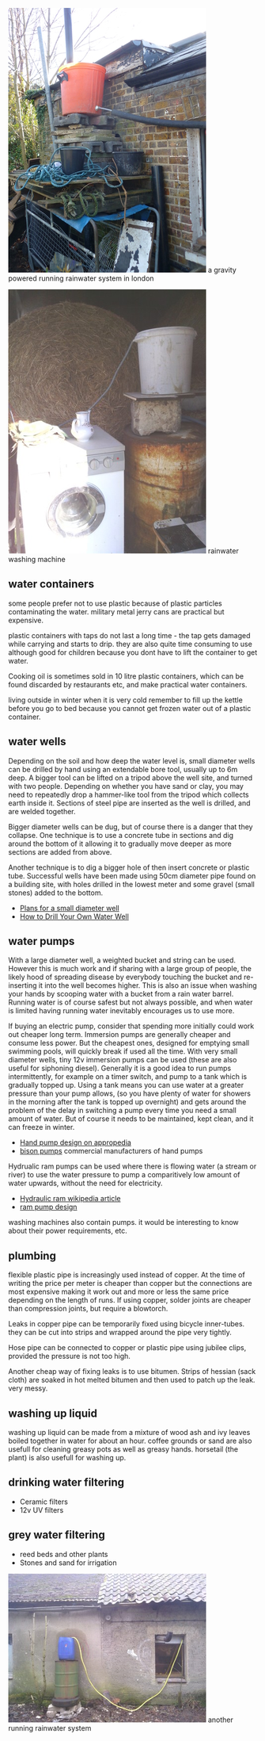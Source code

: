 ![rainwater](img/rainwater.jpg)
a gravity powered running rainwater system in london

![rainwater washing machine](img/rainwater_washingmachine.jpg)
rainwater washing machine

water containers
----------------

some people prefer not to use plastic because of plastic particles
contaminating the water. military metal jerry cans are practical but
expensive.

plastic containers with taps do not last a long time - the tap gets
damaged while carrying and starts to drip. they are also quite time
consuming to use although good for children because you dont have to
lift the container to get water.

Cooking oil is sometimes sold in 10 litre plastic containers, which can
be found discarded by restaurants etc, and make practical water
containers.

living outside in winter when it is very cold remember to fill up the
kettle before you go to bed because you cannot get frozen water out of a
plastic container.

water wells
-----------

Depending on the soil and how deep the water level is, small diameter
wells can be drilled by hand using an extendable bore tool, usually up to
6m deep.  A bigger tool can be lifted on a tripod above the well site, and turned with two people.  Depending on whether you have sand or clay, you may need to repeatedly drop a hammer-like tool from the tripod which collects earth inside it.  Sections of steel pipe are inserted as the well is drilled, and are welded together.  

Bigger diameter wells can be dug, but of course there is a danger that they collapse.  One technique is to use a concrete
tube in sections and dig around the bottom of it allowing it to
gradually move deeper as more sections are added from above.

Another technique is to dig a bigger hole of then insert concrete or
plastic tube. Successful wells have been made using 50cm diameter pipe
found on a building site, with holes drilled in the lowest meter and
some gravel (small stones) added to the bottom.

-   [Plans for a small diameter well](http://www.fdungan.com/well.htm)
-   [How to Drill Your Own Water Well](http://www.drillyourownwell.com/)

water pumps
-----------

With a large diameter well, a weighted bucket and string can be used.
However this is much work and if sharing with a large group of people,
the likely hood of spreading disease by everybody touching the bucket
and re-inserting it into the well becomes higher. This is also an issue
when washing your hands by scooping water with a bucket from a rain
water barrel. Running water is of course safest but not always possible,
and when water is limited having running water inevitably encourages us
to use more.

If buying an electric pump, consider that spending more initially could
work out cheaper long term. Immersion pumps are generally cheaper and
consume less power. But the cheapest ones, designed for emptying small
swimming pools, will quickly break if used all the time. With very small
diameter wells, tiny 12v immersion pumps can be used (these are also useful for siphoning diesel). Generally it is a
good idea to run pumps intermittently, for example on a timer switch,
and pump to a tank which is gradually topped up. Using a tank means you
can use water at a greater pressure than your pump allows, (so you have
plenty of water for showers in the morning after the tank is topped up
overnight) and gets around the problem of the delay in switching a pump
every time you need a small amount of water.  But of course it needs to be maintained, kept clean, and it can freeze in winter.

-   [Hand pump design on
    appropedia](http://www.appropedia.org/How_to_build_a_hand_powered_pump)
-   [bison pumps](http://bisonpumps.com/) commercial manufacturers of
    hand pumps

Hydrualic ram pumps can be used where there is flowing water (a stream
or river) to use the water pressure to pump a comparitively low amount
of water upwards, without the need for electricity.

-   [Hydraulic ram wikipedia
    article](http://en.wikipedia.org/wiki/Hydraulic_ram)
-   [ram pump design](http://www.clemson.edu/irrig/equip/ram.htm)

washing machines also contain pumps.  it would be interesting to know about their power requirements, etc.

plumbing
--------

flexible plastic pipe is increasingly used instead of copper. At the
time of writing the price per meter is cheaper than copper but the
connections are most expensive making it work out and more or less the
same price depending on the length of runs. If using copper, solder
joints are cheaper than compression joints, but require a blowtorch.

Leaks in copper pipe can be temporarily fixed using bicycle inner-tubes.
they can be cut into strips and wrapped around the pipe very
tightly.

Hose pipe can be connected to copper or plastic pipe using jubilee
clips, provided the pressure is not too high.

Another cheap way of fixing leaks is to use
bitumen. Strips of hessian (sack cloth) are soaked in hot melted bitumen and then
used to patch up the leak.  very messy.

washing up liquid
-----------------

washing up liquid can be made from a mixture of wood ash and ivy leaves
boiled together in water for about an hour. coffee grounds or sand are also usefull for
cleaning greasy pots as well as greasy hands. horsetail (the plant) is
also usefull for washing up.

drinking water filtering
------------------------

-   Ceramic filters
-   12v UV filters

grey water filtering
--------------------

-   reed beds and other plants
-   Stones and sand for irrigation


![rainwater](img/rainwater_system.jpg)
another running rainwater system
